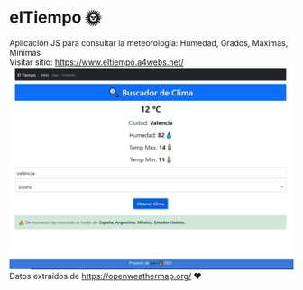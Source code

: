 # elTiempo 🌞
Aplicación JS para consultar la meteorología: Humedad, Grados, Máximas, Mínimas</br>
Visitar sitio: https://www.eltiempo.a4webs.net/
![Alt text](https://github.com/Garri7/elTiempo/blob/main/img/Captura12.JPG?raw=true)
Datos extraídos de https://openweathermap.org/ ❤️

